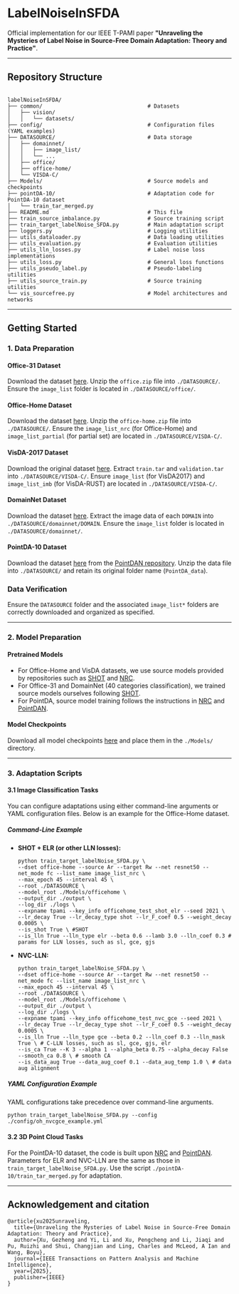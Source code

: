 # LabelNoiseInSFDA

Official implementation for our IEEE T-PAMI paper **"Unraveling the Mysteries of Label Noise in Source-Free Domain Adaptation: Theory and Practice"**.

---

## Repository Structure

```shell

labelNoiseInSFDA/
├── common/                                 # Datasets
│   ├── vision/
│   │   └── datasets/
├── config/                                 # Configuration files (YAML examples)
├── DATASOURCE/                             # Data storage
│   ├── domainnet/
│   │   ├── image_list/
│   │   └── ...
│   ├── office/
│   ├── office-home/
│   └── VISDA-C/
├── Models/                                 # Source models and checkpoints
├── pointDA-10/                             # Adaptation code for PointDA-10 dataset
│   └── train_tar_merged.py
├── README.md                               # This file
├── train_source_imbalance.py               # Source training script
├── train_target_labelNoise_SFDA.py         # Main adaptation script
├── loggers.py                              # Logging utilities
├── utils_dataloader.py                     # Data loading utilities
├── utils_evaluation.py                     # Evaluation utilities
├── utils_lln_losses.py                     # Label noise loss implementations
├── utils_loss.py                           # General loss functions
├── utils_pseudo_label.py                   # Pseudo-labeling utilities
├── utils_source_train.py                   # Source training utilities
└── vis_sourcefree.py                       # Model architectures and networks 
```

---

## Getting Started

### 1. Data Preparation

#### Office-31 Dataset
Download the dataset [here](https://drive.google.com/file/d/1dmEhhzoP-dnVOqsV_zDUNRKUy4dKN6Bl/view?usp=sharing). Unzip the `office.zip` file into `./DATASOURCE/`. Ensure the `image_list` folder is located in `./DATASOURCE/office/`.

#### Office-Home Dataset
Download the dataset [here](https://drive.google.com/file/d/1gRSeLmBTKWjSiqe6jRWaNsXTqzDdqKPr/view?usp=sharing). Unzip the `office-home.zip` file into `./DATASOURCE/`. Ensure the `image_list_nrc` (for Office-Home) and `image_list_partial` (for partial set) are located in `./DATASOURCE/VISDA-C/`.

#### VisDA-2017 Dataset
Download the original dataset [here](https://github.com/VisionLearningGroup/taskcv-2017-public/tree/master/classification). Extract `train.tar` and `validation.tar` into `./DATASOURCE/VISDA-C/`. Ensure `image_list` (for VisDA2017) and `image_list_imb` (for VisDA-RUST) are located in `./DATASOURCE/VISDA-C/`.

#### DomainNet Dataset
Download the dataset [here](https://ai.bu.edu/M3SDA/). Extract the image data of each `DOMAIN` into `./DATASOURCE/domainnet/DOMAIN`. Ensure the `image_list` folder is located in `./DATASOURCE/domainnet/`.

#### PointDA-10 Dataset
Download the dataset [here](https://github.com/canqin001/PointDAN/tree/master?tab=readme-ov-file) from the [PointDAN repository](https://github.com/canqin001/PointDAN). Unzip the data file into `./DATASOURCE/` and retain its original folder name (`PointDA_data`).

### Data Verification
Ensure the `DATASOURCE` folder and the associated `image_list*` folders are correctly downloaded and organized as specified.

---

### 2. Model Preparation

#### Pretrained Models
- For Office-Home and VisDA datasets, we use source models provided by repositories such as [SHOT](https://github.com/tim-learn/SHOT) and [NRC](https://github.com/Albert0147/NRC_SFDA).
- For Office-31 and DomainNet (40 categories classification), we trained source models ourselves following [SHOT](https://github.com/tim-learn/SHOT).
- For PointDA, source model training follows the instructions in [NRC](https://github.com/Albert0147/NRC_SFDA) and [PointDAN](https://github.com/canqin001/PointDAN).

#### Model Checkpoints
Download all model checkpoints [here](https://drive.google.com/drive/folders/1SfPPaTu69ef4TAuaNeW6KSd7bMlqyg6l?usp=sharing) and place them in the `./Models/` directory.

---

### 3. Adaptation Scripts

#### 3.1 Image Classification Tasks

You can configure adaptations using either command-line arguments or YAML configuration files. Below is an example for the Office-Home dataset.

##### Command-Line Example

- **SHOT + ELR (or other LLN losses):**
    ```shell
    python train_target_labelNoise_SFDA.py \
    --dset office-home --source Ar --target Rw --net resnet50 --net_mode fc --list_name image_list_nrc \
    --max_epoch 45 --interval 45 \
    --root ./DATASOURCE \
    --model_root ./Models/officehome \
    --output_dir ./output \
    --log_dir ./logs \
    --expname tpami --key_info officehome_test_shot_elr --seed 2021 \
    --lr_decay True --lr_decay_type shot --lr_F_coef 0.5 --weight_decay 0.0005 \
    --is_shot True \ #SHOT
    --is_lln True --lln_type elr --beta 0.6 --lamb 3.0 --lln_coef 0.3 # params for LLN losses, such as sl, gce, gjs
    ```

- **NVC-LLN:**

    ```shell
    python train_target_labelNoise_SFDA.py \
    --dset office-home --source Ar --target Rw --net resnet50 --net_mode fc --list_name image_list_nrc \
    --max_epoch 45 --interval 45 \
    --root ./DATASOURCE \
    --model_root ./Models/officehome \
    --output_dir ./output \
    --log_dir ./logs \
    --expname tpami --key_info officehome_test_nvc_gce --seed 2021 \
    --lr_decay True --lr_decay_type shot --lr_F_coef 0.5 --weight_decay 0.0005 \
    --is_lln True --lln_type gce --beta 0.2 --lln_coef 0.3 --lln_mask True \ # C-LLN losses, such as sl, gce, gjs, elr
    --is_ca True --K 3 --alpha 1 --alpha_beta 0.75 --alpha_decay False --smooth_ca 0.8 \ # smooth CA
    --is_data_aug True --data_aug_coef 0.1 --data_aug_temp 1.0 \ # data aug alignment
    ```

##### YAML Configuration Example

YAML configurations take precedence over command-line arguments.

```shell
python train_target_labelNoise_SFDA.py --config ./config/oh_nvcgce_example.yml
```

#### 3.2 3D Point Cloud Tasks

For the PointDA-10 dataset, the code is built upon [NRC](https://github.com/Albert0147/NRC_SFDA) and [PointDAN](https://github.com/canqin001/PointDAN). Parameters for ELR and NVC-LLN are the same as those in `train_target_labelNoise_SFDA.py`. Use the script `./pointDA-10/train_tar_merged.py` for adaptation.

---

## Acknowledgement and citation 
```
@article{xu2025unraveling,
  title={Unraveling the Mysteries of Label Noise in Source-Free Domain Adaptation: Theory and Practice},
  author={Xu, Gezheng and Yi, Li and Xu, Pengcheng and Li, Jiaqi and Pu, Ruizhi and Shui, Changjian and Ling, Charles and McLeod, A Ian and Wang, Boyu},
  journal={IEEE Transactions on Pattern Analysis and Machine Intelligence},
  year={2025},
  publisher={IEEE}
}
```
